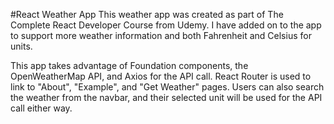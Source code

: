 #React Weather App
This weather app was created as part of The Complete React Developer Course from Udemy. I have added on to the app to support more weather information and both Fahrenheit and Celsius for units. 

This app takes advantage of Foundation components, the OpenWeatherMap API, and Axios for the API call. React Router is used to link to "About", "Example", and "Get Weather" pages. Users can also search the weather from the navbar, and their selected unit will be used for the API call either way.

